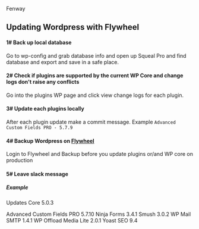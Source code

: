 Fenway

## Updating Wordpress with Flywheel

#### 1# Back up local database
Go to wp-config and grab database info and open up Squeal Pro and find database and export and save in a safe place.

#### 2# Check if plugins are supported by the current WP Core and change logs don't raise any conflicts
Go into the plugins WP page and click view change logs for each plugin.

#### 3# Update each plugins locally
After each plugin update make a commit message.
Example `Advanced Custom Fields PRO - 5.7.9`

#### 4# Backup Wordpress on [Flywheel](https://app.getflywheel.com/)
Login to Flywheel and Backup before you update plugins or/and WP core on production

#### 5# Leave slack message
##### Example
Updates
Core 5.0.3

Advanced Custom Fields PRO 5.7.10
Ninja Forms 3.4.1
Smush 3.0.2
WP Mail SMTP 1.4.1
WP Offload Media Lite 2.0.1
Yoast SEO 9.4
